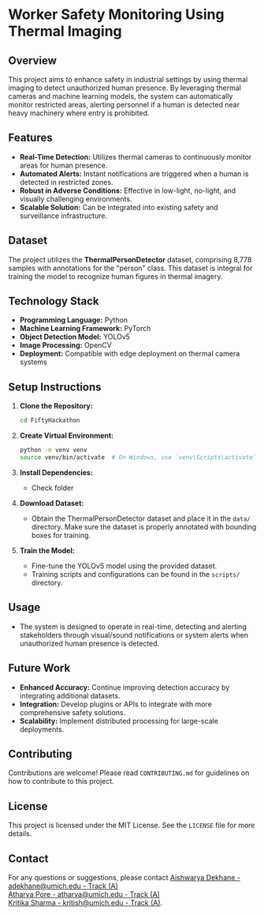 # Worker Safety Monitoring Using Thermal Imaging

## Overview

This project aims to enhance safety in industrial settings by using thermal imaging to detect unauthorized human presence. By leveraging thermal cameras and machine learning models, the system can automatically monitor restricted areas, alerting personnel if a human is detected near heavy machinery where entry is prohibited.

## Features

- **Real-Time Detection:** Utilizes thermal cameras to continuously monitor areas for human presence.
- **Automated Alerts:** Instant notifications are triggered when a human is detected in restricted zones.
- **Robust in Adverse Conditions:** Effective in low-light, no-light, and visually challenging environments.
- **Scalable Solution:** Can be integrated into existing safety and surveillance infrastructure.

## Dataset

The project utilizes the **ThermalPersonDetector** dataset, comprising 8,778 samples with annotations for the "person" class. This dataset is integral for training the model to recognize human figures in thermal imagery.

## Technology Stack

- **Programming Language:** Python
- **Machine Learning Framework:** PyTorch
- **Object Detection Model:** YOLOv5
- **Image Processing:** OpenCV
- **Deployment:** Compatible with edge deployment on thermal camera systems

## Setup Instructions

1. **Clone the Repository:**
   ```bash
   cd FiftyHackathon
   ```

2. **Create Virtual Environment:**
   ```bash
   python -m venv venv
   source venv/bin/activate  # On Windows, use `venv\Scripts\activate`
   ```

3. **Install Dependencies:**
   - Check folder

4. **Download Dataset:**
   - Obtain the ThermalPersonDetector dataset and place it in the `data/` directory. Make sure the dataset is properly annotated with bounding boxes for training.

5. **Train the Model:**
   - Fine-tune the YOLOv5 model using the provided dataset.
   - Training scripts and configurations can be found in the `scripts/` directory.


## Usage

- The system is designed to operate in real-time, detecting and alerting stakeholders through visual/sound notifications or system alerts when unauthorized human presence is detected.

## Future Work

- **Enhanced Accuracy:** Continue improving detection accuracy by integrating additional datasets.
- **Integration:** Develop plugins or APIs to integrate with more comprehensive safety solutions.
- **Scalability:** Implement distributed processing for large-scale deployments.

## Contributing

Contributions are welcome! Please read `CONTRIBUTING.md` for guidelines on how to contribute to this project.

## License

This project is licensed under the MIT License. See the `LICENSE` file for more details.

## Contact

For any questions or suggestions, please contact [Aishwarya Dekhane - adekhane@umich.edu - Track (A)  
Atharva Pore - atharva@umich.edu - Track (A)  
Kritika Sharma - kritish@umich.edu - Track (A)](mailto:adekhane@umich.edu).

